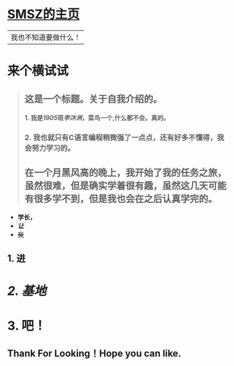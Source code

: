 # <a href="https://github.com/SMSZ" taget= _blank name="">SMSZ的主页</a>

<table>
    <tr>
        <td>我也不知道要做什么！</td>
    </tr>
</table>


来个横试试 
=============


> ## 这是一个标题。关于自我介绍的。
> 
> #### 1.   我是***1905***班*李沐洲*，**菜鸟一个**,什么都不会。真的。
> ### 2.   我也就只有C语言编程稍微强了一点点，还有好多不懂得，我会努力学习的。
> 
> 
> 
> ##    在一个月黑风高的晚上，我开始了我的任务之旅，虽然很难，但是确实学着很有趣，虽然这几天可能有很多学不到，但是我也会在之后认真学完的。

*   **学长，**
*   ***让***
*   ~~我~~
## 1.  进 ##
# *2.  基地*
# 3.  吧！




Thank For Looking！Hope you can like.
--------------

